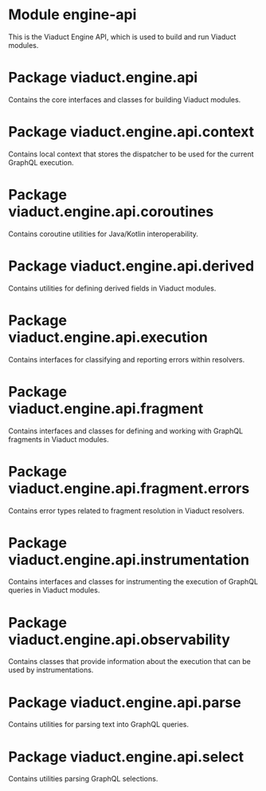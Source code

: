 # Module engine-api

This is the Viaduct Engine API, which is used to build and run Viaduct modules.

# Package viaduct.engine.api

Contains the core interfaces and classes for building Viaduct modules.

# Package viaduct.engine.api.context

Contains local context that stores the dispatcher to be used for the current GraphQL execution.

# Package viaduct.engine.api.coroutines

Contains coroutine utilities for Java/Kotlin interoperability.

# Package viaduct.engine.api.derived

Contains utilities for defining derived fields in Viaduct modules.

# Package viaduct.engine.api.execution

Contains interfaces for classifying and reporting errors within resolvers.

# Package viaduct.engine.api.fragment

Contains interfaces and classes for defining and working with GraphQL fragments in Viaduct modules.

# Package viaduct.engine.api.fragment.errors

Contains error types related to fragment resolution in Viaduct resolvers.

# Package viaduct.engine.api.instrumentation

Contains interfaces and classes for instrumenting the execution of GraphQL queries in Viaduct modules.

# Package viaduct.engine.api.observability

Contains classes that provide information about the execution that can be used by instrumentations.

# Package viaduct.engine.api.parse

Contains utilities for parsing text into GraphQL queries.

# Package viaduct.engine.api.select

Contains utilities parsing GraphQL selections.

